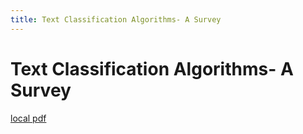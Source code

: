 ```yaml
---
title: Text Classification Algorithms- A Survey
---
```


# Text Classification Algorithms- A Survey

[local pdf](../../../pdfs/Text%20Classification%20Algorithms-%20A%20Survey.pdf)
